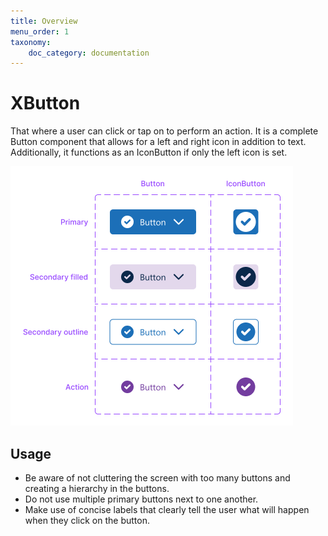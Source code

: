 ```yaml
---
title: Overview
menu_order: 1
taxonomy:
    doc_category: documentation
---
```


# XButton

That where a user can click or tap on to perform an action. It is a complete Button component that allows for a left and right icon in addition to text. <br> Additionally, it functions as an IconButton if only the left icon is set. </br>

![Button example](/_images/Button.png)

## Usage

* Be aware of not cluttering the screen with too many buttons and creating a hierarchy in the buttons.
* Do not use multiple primary buttons next to one another.
* Make use of concise labels that clearly tell the user what will happen when they click on the button.
